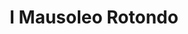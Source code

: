 ---
title: I Mausoleo Rotondo

mediaPath: /videos/mr_15_bfr-1080p.mp4
mediaPosition:  []
mediaRotation:  []
mediaScale: 1
cameraFOV: 60

cameraPosition:  []
cameraTarget:  []

animationEntry: 2000
---